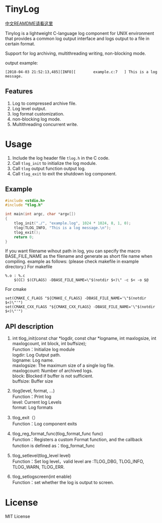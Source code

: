 TinyLog
==============

[中文REAMDME请看这里](README_zh-CN.md)

Tinylog is a lightweight C-language log component for UNIX environment that provides a common log output interface and logs output to a file in certain format.

Support for log archiving, multithreading writing, non-blocking mode.  

output example:
```
[2018-04-03 21:52:13,485][INFO][        example.c:7   ] This is a log message.
```

Features
--------------
1. Log to compressed archive file.
2. Log level output.
3. log format customization.
4. non-blocking log mode.
5. Multithreading concurrent write.

Usage
==============
1. Include the log header file `tlog.h` in the C code.
2. Call `tlog_init` to initialize the log module.
3. Call `tlog` output function output log.
4. Call `tlog_exit` to exit the shutdown log component.

Example
--------------
```c
#include <stdio.h>
#include "tlog.h"

int main(int argc, char *argv[]) 
{
    tlog_init("./", "example.log", 1024 * 1024, 8, 1, 0);
    tlog(TLOG_INFO, "This is a log message.\n");
    tlog_exit();
    return 0;
}
```

If you want filename wihout path in log, you can specify the macro BASE_FILE_NAME as the filename and generate as short file name when compiling. example as follows: (please check makefile in example directory.)
For makefile  
```
%.o : %.c
	$(CC) $(CFLAGS) -DBASE_FILE_NAME=\"$(notdir $<)\" -c $< -o $@
```

For cmake   
```
set(CMAKE_C_FLAGS "${CMAKE_C_FLAGS} -DBASE_FILE_NAME='\"$(notdir $<)\"'")
set(CMAKE_CXX_FLAGS "${CMAKE_CXX_FLAGS} -DBASE_FILE_NAME='\"$(notdir $<)\"'")
```

API description
----------------
1. int tlog_init(const char *logdir, const char *logname, int maxlogsize, int maxlogcount, int block, int buffsize);    
Function：Initialize log module  
logdir: Log Output path.    
logname: Log name.  
maxlogsize: The maximum size of a single log file.    
maxlogcount: Number of archived logs.    
block: Blocked if buffer is not sufficient.    
buffsize: Buffer size  

2. tlog(level, format, ...)  
Function：Print log   
level: Current log Levels  
format: Log formats    

3. tlog_exit（）  
Function：Log component exits    

4. tlog_reg_format_func(tlog_format_func func)  
Function：Registers a custom Format function, and the callback function is defined as：tlog_format_func  

5. tlog_setlevel(tlog_level level)  
Function：Set log level，valid level are :TLOG_DBG, TLOG_INFO, TLOG_WARN, TLOG_ERR.  

6. tlog_setlogscreen(int enable)  
Function：set whether the log is output to screen.  

License
===============
MIT License


